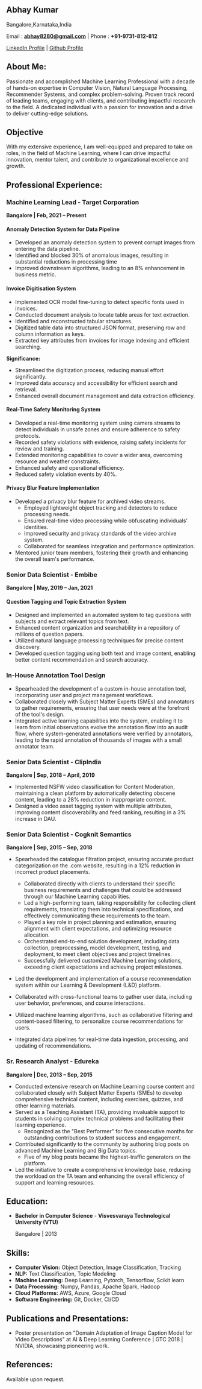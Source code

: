 Abhay Kumar
----------
Bangalore,Karnataka,India

Email : **abhay8280@gmail.com** | Phone : **+91-9731-812-812**

[LinkedIn Profile](https://in.linkedin.com/in/awesomeabhay)
| [Github Profile](https://github.com/abhaymise/abhaymise.github.io)

## About Me:
Passionate and accomplished Machine Learning Professional with a decade of hands-on expertise in Computer Vision, Natural Language Processing, Recommender Systems, and complex problem-solving. Proven track record of leading teams, engaging with clients, and contributing impactful research to the field. A dedicated individual with a passion for innovation and a drive to deliver cutting-edge solutions.
## Objective 
With my extensive experience, I am well-equipped and prepared to take on roles, in the field of Machine Learning, where I can drive impactful innovation, mentor talent, and contribute to organizational excellence and growth.

## Professional Experience:
### Machine Learning Lead - Target Corporation  
**Bangalore | Feb, 2021 – Present**
#### Anomaly Detection System for Data Pipeline
- Developed an anomaly detection system to prevent corrupt images from entering the data pipeline.
- Identified and blocked 30% of anomalous images, resulting in substantial reductions in processing time 
- Improved downstream algorithms, leading to an 8% enhancement in business metric.
#### Invoice Digitisation System
- Implemented OCR model fine-tuning to detect specific fonts used in invoices.
- Conducted document analysis to locate table areas for text extraction.
- Identified and reconstructed tabular structures.
- Digitized table data into structured JSON format, preserving row and column information as keys.
- Extracted key attributes from invoices for image indexing and efficient searching.

**Significance:**
- Streamlined the digitization process, reducing manual effort significantly.
- Improved data accuracy and accessibility for efficient search and retrieval.
- Enhanced overall document management and data extraction efficiency.

#### Real-Time Safety Monitoring System
- Developed a real-time monitoring system using camera streams to detect individuals in unsafe zones and ensure adherence to safety protocols.
- Recorded safety violations with evidence, raising safety incidents for review and training.
- Extended monitoring capabilities to cover a wider area, overcoming resource and weather constraints.
- Enhanced safety and operational efficiency.
- Reduced safety violation events by 40%.
#### Privacy Blur Feature Implementation 
- Developed a privacy blur feature for archived video streams.
  - Employed lightweight object tracking and detectors to reduce processing needs.
  - Ensured real-time video processing while obfuscating individuals' identities.
  - Improved security and privacy standards of the video archive system.
  - Collaborated for seamless integration and performance optimization.
- Mentored junior team members, fostering their growth and enhancing the overall team's performance.

### Senior Data Scientist - Embibe
**Bangalore | May, 2019 – Jan, 2021**
#### Question Tagging and Topic Extraction System 
- Designed and implemented an automated system to tag questions with subjects and extract relevant topics from text.
- Enhanced content organization and searchability in a repository of millions of question papers.
- Utilized natural language processing techniques for precise content discovery.
- Developed question tagging using both text and image content, enabling better content recommendation and search accuracy.
### In-House Annotation Tool Design
- Spearheaded the development of a custom in-house annotation tool, incorporating user and project management workflows.
- Collaborated closely with Subject Matter Experts (SMEs) and annotators to gather requirements, ensuring that user needs were at the forefront of the tool's design.
- Integrated active learning capabilities into the system, enabling it to learn from initial observations evolve the annotation flow into an audit flow, where system-generated annotations were verified by annotators, leading to the rapid annotation of thousands of images with a small annotator team.
### Senior Data Scientist - ClipIndia
**Bangalore | Sep, 2018 – April, 2019**
- Implemented NSFW video classification for Content Moderation, maintaining a clean platform by automatically detecting obscene content, leading to a 28% reduction in inappropriate content.
- Designed a video asset tagging system with multiple attributes, improving content discoverability and feed ranking, resulting in a 3%  increase in DAU.

### Senior Data Scientist - Cogknit Semantics
**Bangalore | Sep, 2015 – Sep, 2018**
- Spearheaded the catalogue filtration project, ensuring accurate product categorization on the .com website, resulting in a 12% reduction in incorrect product placements.
  - Collaborated directly with clients to understand their specific business requirements and challenges that could be addressed through our Machine Learning capabilities.
  - Led a high-performing team, taking responsibility for collecting client requirements, translating them into technical specifications, and effectively communicating these requirements to the team.
  - Played a key role in project planning and estimation, ensuring alignment with client expectations, and optimizing resource allocation.
  - Orchestrated end-to-end solution development, including data collection, preprocessing, model development, testing, and deployment, to meet client objectives and project timelines.
  - Successfully delivered customized Machine Learning solutions, exceeding client expectations and achieving project milestones.

- Led the development and implementation of a course recommendation system within our Learning & Development (L&D) platform.
- Collaborated with cross-functional teams to gather user data, including user behavior, preferences, and course interactions.
- Utilized machine learning algorithms, such as collaborative filtering and content-based filtering, to personalize course recommendations for users.
- Integrated data pipelines for real-time data ingestion, processing, and updating of recommendations.

### Sr. Research Analyst - Edureka
**Bangalore | Dec, 2013 – Sep, 2015**
- Conducted extensive research on Machine Learning course content and collaborated closely with Subject Matter Experts (SMEs) to develop comprehensive technical content, including exercises, quizzes, and other learning materials.
- Served as a Teaching Assistant (TA), providing invaluable support to students in solving complex technical problems and facilitating their learning experience.
  - Recognized as the "Best Performer" for five consecutive months for outstanding contributions to student success and engagement.
- Contributed significantly to the community by authoring blog posts on advanced Machine Learning and Big Data topics.
  - Five of my blog posts became the highest-traffic generators on the platform.
- Led the initiative to create a comprehensive knowledge base, reducing the workload on the TA team and enhancing the overall efficiency of support and learning resources.

## Education:
- **Bachelor in Computer Science** - **Visvesvaraya Technological University (VTU)**

   Bangalore | 2013
  
## Skills:
- **Computer Vision:** Object Detection, Image Classification, Tracking
- **NLP:**  Text Classification, Topic Modeling
- **Machine Learning:** Deep Learning, Pytorch, Tensorflow, Scikit learn
- **Data Processing:**  Numpy, Pandas, Apache Spark, Hadoop
- **Cloud Platforms:** AWS, Azure, Google Cloud
- **Software Engineering:** Git, Docker, CI/CD

Publications and Presentations:
--------------------------------
- Poster presentation on "Domain Adaptation of Image Caption Model for Video Descriptions" at AI & Deep Learning Conference | GTC 2018 | NVIDIA, showcasing pioneering work.
## References:

Available upon request.
